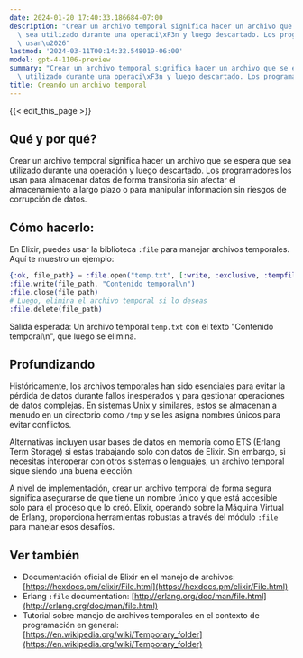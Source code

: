 ```yaml
---
date: 2024-01-20 17:40:33.186684-07:00
description: "Crear un archivo temporal significa hacer un archivo que se espera que\
  \ sea utilizado durante una operaci\xF3n y luego descartado. Los programadores los\
  \ usan\u2026"
lastmod: '2024-03-11T00:14:32.548019-06:00'
model: gpt-4-1106-preview
summary: "Crear un archivo temporal significa hacer un archivo que se espera que sea\
  \ utilizado durante una operaci\xF3n y luego descartado. Los programadores los usan\u2026"
title: Creando un archivo temporal
---
```


{{< edit_this_page >}}

## Qué y por qué?
Crear un archivo temporal significa hacer un archivo que se espera que sea utilizado durante una operación y luego descartado. Los programadores los usan para almacenar datos de forma transitoria sin afectar el almacenamiento a largo plazo o para manipular información sin riesgos de corrupción de datos.

## Cómo hacerlo:

En Elixir, puedes usar la biblioteca `:file` para manejar archivos temporales. Aquí te muestro un ejemplo:

```elixir
{:ok, file_path} = :file.open("temp.txt", [:write, :exclusive, :tempfile])
:file.write(file_path, "Contenido temporal\n")
:file.close(file_path)
# Luego, elimina el archivo temporal si lo deseas
:file.delete(file_path)
```

Salida esperada: Un archivo temporal `temp.txt` con el texto "Contenido temporal\n", que luego se elimina.

## Profundizando

Históricamente, los archivos temporales han sido esenciales para evitar la pérdida de datos durante fallos inesperados y para gestionar operaciones de datos complejas. En sistemas Unix y similares, estos se almacenan a menudo en un directorio como `/tmp` y se les asigna nombres únicos para evitar conflictos.

Alternativas incluyen usar bases de datos en memoria como ETS (Erlang Term Storage) si estás trabajando solo con datos de Elixir. Sin embargo, si necesitas interoperar con otros sistemas o lenguajes, un archivo temporal sigue siendo una buena elección.

A nivel de implementación, crear un archivo temporal de forma segura significa asegurarse de que tiene un nombre único y que está accesible solo para el proceso que lo creó. Elixir, operando sobre la Máquina Virtual de Erlang, proporciona herramientas robustas a través del módulo `:file` para manejar esos desafíos.

## Ver también

- Documentación oficial de Elixir en el manejo de archivos: [https://hexdocs.pm/elixir/File.html](https://hexdocs.pm/elixir/File.html)
- Erlang `:file` documentation: [http://erlang.org/doc/man/file.html](http://erlang.org/doc/man/file.html)
- Tutorial sobre manejo de archivos temporales en el contexto de programación en general: [https://en.wikipedia.org/wiki/Temporary_folder](https://en.wikipedia.org/wiki/Temporary_folder)
